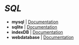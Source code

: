 # _SQL_

- **mysql** | [Documentation](https://dev.mysql.com/doc/)
- **sqlite** | [Documentation](http://www.sqlite.org/docs.html)
- **indexDB** | [Documentation](https://developer.mozilla.org/zh-CN/docs/Web/API/IndexedDB_API)
- **webdatabase** | [Documentation](https://www.w3.org/TR/webdatabase/)
